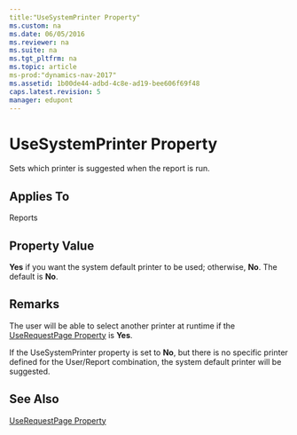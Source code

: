 ```yaml
---
title:"UseSystemPrinter Property"
ms.custom: na
ms.date: 06/05/2016
ms.reviewer: na
ms.suite: na
ms.tgt_pltfrm: na
ms.topic: article
ms-prod:"dynamics-nav-2017"
ms.assetid: 1b00de44-adbd-4c8e-ad19-bee606f69f48
caps.latest.revision: 5
manager: edupont
---
```

# UseSystemPrinter Property
Sets which printer is suggested when the report is run.  
  
## Applies To  
 Reports  
  
## Property Value  
 **Yes** if you want the system default printer to be used; otherwise, **No**. The default is **No**.  
  
## Remarks  
 The user will be able to select another printer at runtime if the [UseRequestPage Property](UseRequestPage-Property.md) is **Yes**.  
  
 If the UseSystemPrinter property is set to **No**, but there is no specific printer defined for the User\/Report combination, the system default printer will be suggested.  
  
## See Also  
 [UseRequestPage Property](UseRequestPage-Property.md)